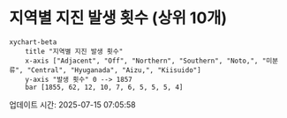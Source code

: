 # 지역별 지진 발생 횟수 (상위 10개)

```mermaid
xychart-beta
    title "지역별 지진 발생 횟수"
    x-axis ["Adjacent", "Off", "Northern", "Southern", "Noto,", "미분류", "Central", "Hyuganada", "Aizu,", "Kiisuido"]
    y-axis "발생 횟수" 0 --> 1857
    bar [1855, 62, 12, 10, 7, 6, 5, 5, 5, 4]
```

업데이트 시간: 2025-07-15 07:05:58
